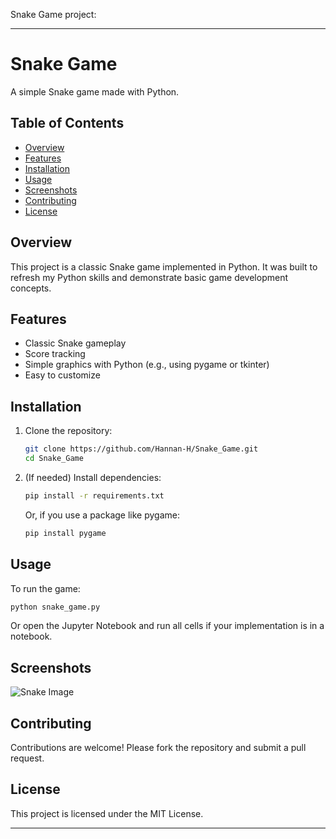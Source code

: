 Snake Game project:

---

# Snake Game

A simple Snake game made with Python.

## Table of Contents

- [Overview](#overview)
- [Features](#features)
- [Installation](#installation)
- [Usage](#usage)
- [Screenshots](#screenshots)
- [Contributing](#contributing)
- [License](#license)

## Overview

This project is a classic Snake game implemented in Python. It was built to refresh my Python skills and demonstrate basic game development concepts.

## Features

- Classic Snake gameplay
- Score tracking
- Simple graphics with Python (e.g., using pygame or tkinter)
- Easy to customize

## Installation

1. Clone the repository:
   ```bash
   git clone https://github.com/Hannan-H/Snake_Game.git
   cd Snake_Game
   ```
2. (If needed) Install dependencies:
   ```bash
   pip install -r requirements.txt
   ```
   Or, if you use a package like pygame:
   ```bash
   pip install pygame
   ```

## Usage

To run the game:
```bash
python snake_game.py
```
Or open the Jupyter Notebook and run all cells if your implementation is in a notebook.

## Screenshots

![Snake Image](https://github.com/user-attachments/assets/d4c0c6c5-b05c-49fd-8214-fd58741e4867)

## Contributing

Contributions are welcome! Please fork the repository and submit a pull request.

## License

This project is licensed under the MIT License.

---




